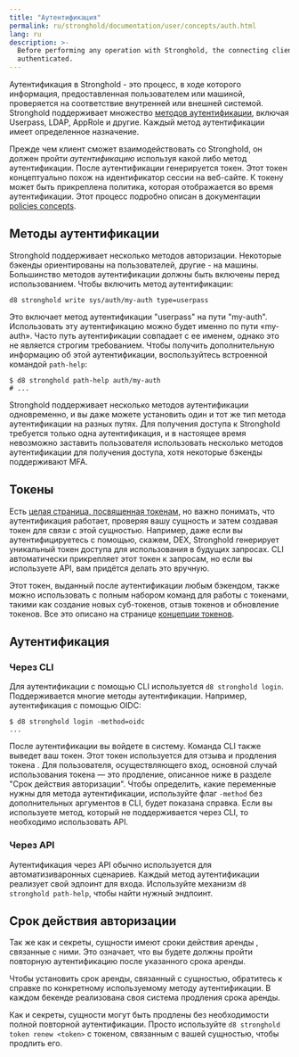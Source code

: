 ```yaml
---
title: "Аутентификация"
permalink: ru/stronghold/documentation/user/concepts/auth.html
lang: ru
description: >-
  Before performing any operation with Stronghold, the connecting client must be
  authenticated.
---
```


Аутентификация в Stronghold - это процесс, в ходе которого информация, предоставленная пользователем или машиной, проверяется на соответствие внутренней или внешней системой. Stronghold поддерживает множество [методов аутентификации](/products/stronghold/documentation/user/auth-methods/userpass.html), включая Userpass, LDAP, AppRole и другие. Каждый метод аутентификации имеет определенное назначение.

Прежде чем клиент сможет взаимодействовать со Stronghold, он должен пройти _аутентификацию_ используя какой либо метод аутентификации. После аутентификации генерируется токен. Этот токен концептуально похож на идентификатор сессии на веб-сайте. К токену может быть прикреплена политика, которая отображается во время аутентификации. Этот процесс подробно описан в документации [policies concepts](/products/stronghold/documentation/user/concepts/policy.html).

## Методы аутентификации

Stronghold поддерживает несколько методов авторизации. Некоторые бэкенды ориентированы на пользователей, другие - на машины. Большинство методов аутентификации должны быть включены перед использованием. Чтобы включить метод аутентификации:

```shell-session
d8 stronghold write sys/auth/my-auth type=userpass
```

Это включает метод аутентификации "userpass" на пути "my-auth". Использовать эту аутентификацию можно будет именно по пути «my-auth». Часто путь аутентификации совпадает с ее именем, однако это не является строгим требованием. Чтобы получить дополнительную информацию об этой аутентификации, воспользуйтесь встроенной командой `path-help`:

```shell-session
$ d8 stronghold path-help auth/my-auth
# ...
```

Stronghold поддерживает несколько методов аутентификации одновременно, и вы даже можете установить один и тот же тип метода аутентификации на разных путях. Для получения доступа к Stronghold требуется только одна аутентификация, и в настоящее время невозможно заставить пользователя использовать несколько методов аутентификации для получения доступа, хотя некоторые бэкенды поддерживают MFA.

## Токены

Есть [целая страница, посвященная токенам](/products/stronghold/documentation/user/concepts/tokens.html),
но важно понимать, что аутентификация работает, проверяя вашу
сущность и затем создавая токен для связи с этой сущностью.
Например, даже если вы аутентифицируетесь с помощью, скажем, DEX,
Stronghold генерирует уникальный токен доступа для использования в
будущих запросах. CLI автоматически прикрепляет этот токен к запросам,
но если вы используете API, вам придётся делать это вручную.

Этот токен, выданный после аутентификации любым бэкендом, также можно использовать с полным набором команд для работы с токенами, такими как создание новых суб-токенов, отзыв токенов и обновление токенов. Все это описано на странице [концепции токенов](/products/stronghold/documentation/user/concepts/tokens.html).

## Аутентификация

### Через CLI

Для аутентификации с помощью CLI используется `d8 stronghold login`.
Поддерживается многие методы аутентификации. Например, аутентификация
с помощью OIDC:

```shell-session
$ d8 stronghold login -method=oidc
...
```

После аутентификации вы войдете в систему. Команда CLI также
выведет ваш токен. Этот токен используется для отзыва и продления токена .
Для пользователя, осуществляющего вход, основной случай использования
токена — это продление, описанное ниже в разделе "Срок действия авторизации".
Чтобы определить, какие переменные нужны для метода аутентификации,
используйте флаг `-method` без дополнительных аргументов в CLI, будет показана справка.
Если вы используете метод, который не поддерживается через CLI, то необходимо
использовать API.

### Через API

Аутентификация через API обычно используется для автоматизиваронных сценариев. Каждый метод аутентификации реализует свой эдпоинт для входа.
Используйте механизм `d8 stronghold path-help`, чтобы найти нужный эндпоинт.

## Срок действия авторизации

Так же как и секреты, сущности имеют сроки действия аренды ,
связанные с ними. Это означает, что вы будете должны пройти повторную аутентификацию
после указанного срока аренды.

Чтобы установить срок аренды, связанный с сущностью, обратитесь к
справке по конкретному используемому методу аутентификации. В каждом бекенде
реализована своя система продления срока аренды.

Как и секреты, сущности могут быть продлены без необходимости полной повторной аутентификации. Просто используйте `d8 stronghold token renew <token>`
с токеном, связанным с вашей сущностью, чтобы продлить его.

